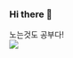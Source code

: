 ### Hi there 👋

<!--
**hrnsh/hrnsh** is a ✨ _special_ ✨ repository because its `README.md` (this file) appears on your GitHub profile.

Here are some ideas to get you started:


-->
<div> 노는것도 공부다! </div>
<img src="https://www.ecranlarge.com/media/cache/resolve/1600x1200/uploads/articles/000/000/000/spy-x-family-les-personnages-tatsuya-endo-1351627-large.png"/>

